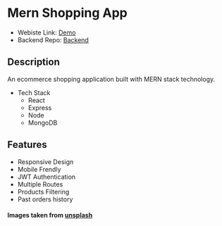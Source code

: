 # Mern Shopping App

- Webiste Link: [Demo](https://mern-mart-app.onrender.com)
- Backend Repo: [Backend](https://github.com/aliasif1/mern_mart_app_api)

## Description
An ecommerce shopping application built with MERN stack technology. 

- Tech Stack
    - React
    - Express
    - Node
    - MongoDB

## Features
- Responsive Design
- Mobile Frendly 
- JWT Authentication
- Multiple Routes
- Products Filtering
- Past orders history

#### Images taken from [unsplash](https://unsplash.com/)

